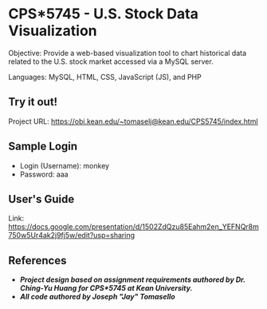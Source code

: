 # CPS*5745 - U.S. Stock Data Visualization
Objective: Provide a web-based visualization tool to chart historical data related to the U.S. stock market accessed via a MySQL server.

Languages: MySQL, HTML, CSS, JavaScript (JS), and PHP

## Try it out!
Project URL: https://obi.kean.edu/~tomaselj@kean.edu/CPS5745/index.html

## Sample Login
- Login (Username): monkey
- Password: aaa

## User's Guide
Link: https://docs.google.com/presentation/d/1502ZdQzu85Eahm2en_YEFNQr8m750w5Ur4ak2j9fj5w/edit?usp=sharing

## References
- ***Project design based on assignment requirements authored by Dr. Ching-Yu Huang for CPS\*5745 at Kean University.***
- ***All code authored by Joseph "Jay" Tomasello***
